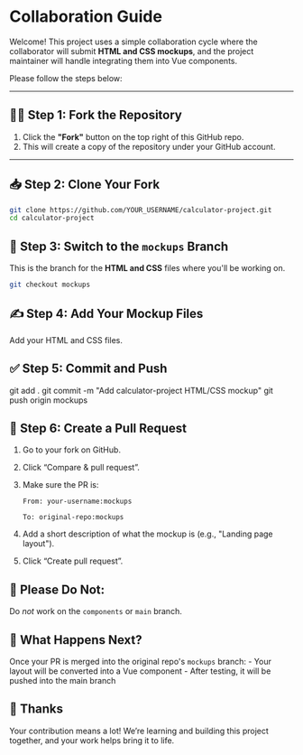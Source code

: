 # Collaboration Guide

Welcome! This project uses a simple collaboration cycle where the collaborator will submit **HTML and CSS mockups**, and the project maintainer will handle integrating them into Vue components.

Please follow the steps below:

---

## 🧑‍💻 Step 1: Fork the Repository

1. Click the **"Fork"** button on the top right of this GitHub repo.
2. This will create a copy of the repository under your GitHub account.

---

## 📥 Step 2: Clone Your Fork

```bash
git clone https://github.com/YOUR_USERNAME/calculator-project.git
cd calculator-project
```

## 🌱 Step 3: Switch to the `mockups` Branch

This is the branch for the **HTML and CSS** files where you'll be working on.

```bash
git checkout mockups
```

## ✍️ Step 4: Add Your Mockup Files

Add your HTML and CSS files.

## ✅ Step 5: Commit and Push

git add .
git commit -m "Add calculator-project HTML/CSS mockup"
git push origin mockups

## 🔁 Step 6: Create a Pull Request

1. Go to your fork on GitHub.

2. Click “Compare & pull request”.

3. Make sure the PR is:

     `From: your-username:mockups`

     `To: original-repo:mockups`

4. Add a short description of what the mockup is (e.g., "Landing page layout").

5. Click “Create pull request”.

## 🚫 Please Do Not:

Do *not* work on the `components` or `main` branch.

## 🔄 What Happens Next?

Once your PR is merged into the original repo's `mockups` branch:
    - Your layout will be converted into a Vue component
    - After testing, it will be pushed into the main branch

## 🙏 Thanks

Your contribution means a lot! We’re learning and building this project together, and your work helps bring it to life.

